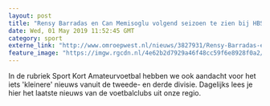 ```yaml
---
layout: post
title: "Rensy Barradas en Can Memisoglu volgend seizoen te zien bij HBS"
date: Wed, 01 May 2019 11:52:45 GMT
category: sport
externe_link: "http://www.omroepwest.nl/nieuws/3827931/Rensy-Barradas-en-Can-Memisoglu-volgend-seizoen-te-zien-bij-HBS"
feature_image: "https://imgw.rgcdn.nl/4e62b2d7929a46f48cc59f6e8928f0a2/opener/3827933.jpg"
---
```


In de rubriek Sport Kort Amateurvoetbal hebben we ook aandacht voor het iets 'kleinere' nieuws vanuit de tweede- en derde divisie. Dagelijks lees je hier het laatste nieuws van de voetbalclubs uit onze regio.
